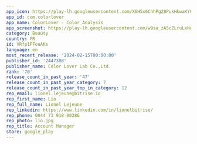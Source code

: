 ```yaml
---
app_icon: https://play-lh.googleusercontent.com/X6H5x6ChhPg28PukHkwaKYQhsrQUKFb5PXRcI0vLUxyj3dz9sQkgCwM-Q7Oy6Ubx53QS
app_id: com.colorlover
app_name: ColorLover - Color Analysis
app_screenshot: https://play-lh.googleusercontent.com/w9sa_zA5cZLruLxNovh-vVh86anEBzMQB5Cwy9fiY_H4slQu1hWkmXa_rO7tx6dC8HQ
category: Beauty
country: FR
id: VRfp1FFouAKs
language: en
most_recent_release: '2024-02-15T00:00:00'
publisher_id: '2447308'
publisher_name: Color Lover Lab Co.,Ltd.
rank: '70'
release_count_in_past_year: '47'
release_count_in_past_year_category: 7
release_count_in_past_year_top_in_category: 12
rep_email: lionel.lejeune@bitrise.io
rep_first_name: Lio
rep_full_name: Lionel Lejeune
rep_linkedin: https://www.linkedin.com/in/lionelbitrise/
rep_phone: 0044 73 918 00286
rep_photo: lio.jpg
rep_title: Account Manager
store: google_play
---
```

